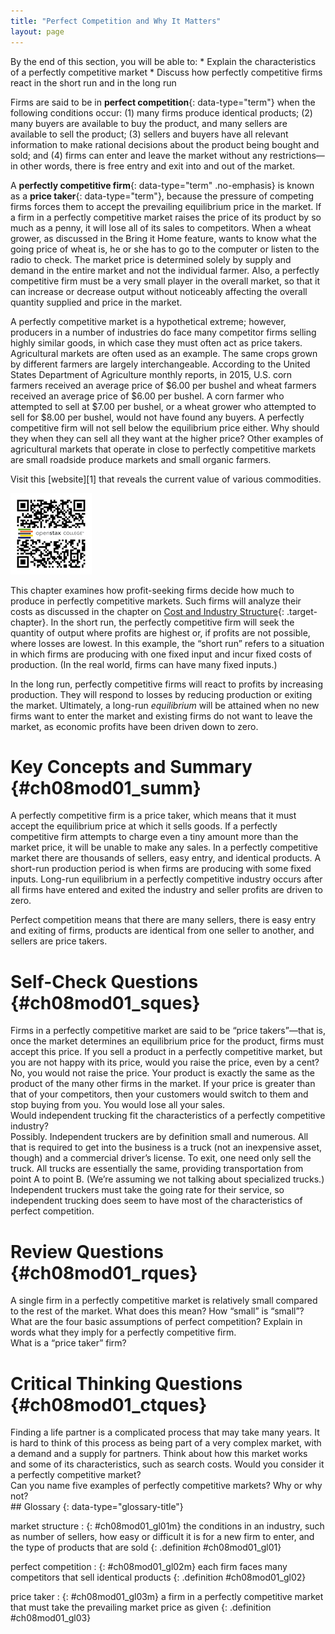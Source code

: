 ```yaml
---
title: "Perfect Competition and Why It Matters"
layout: page
---
```



<div data-type="abstract" markdown="1">
By the end of this section, you will be able to:
* Explain the characteristics of a perfectly competitive market
* Discuss how perfectly competitive firms react in the short run and in the long run

</div>

Firms are said to be in **perfect competition**{: data-type="term"} when the following conditions occur: (1) many firms produce identical products; (2) many buyers are available to buy the product, and many sellers are available to sell the product; (3) sellers and buyers have all relevant information to make rational decisions about the product being bought and sold; and (4) firms can enter and leave the market without any restrictions—in other words, there is free entry and exit into and out of the market.

A **perfectly competitive firm**{: data-type="term" .no-emphasis} is known as a **price taker**{: data-type="term"}, because the pressure of competing firms forces them to accept the prevailing equilibrium price in the market. If a firm in a perfectly competitive market raises the price of its product by so much as a penny, it will lose all of its sales to competitors. When a wheat grower, as discussed in the Bring it Home feature, wants to know what the going price of wheat is, he or she has to go to the computer or listen to the radio to check. The market price is determined solely by supply and demand in the entire market and not the individual farmer. Also, a perfectly competitive firm must be a very small player in the overall market, so that it can increase or decrease output without noticeably affecting the overall quantity supplied and price in the market.

A perfectly competitive market is a hypothetical extreme; however, producers in a number of industries do face many competitor firms selling highly similar goods, in which case they must often act as price takers. Agricultural markets are often used as an example. The same crops grown by different farmers are largely interchangeable. According to the United States Department of Agriculture monthly reports, in 2015, U.S. corn farmers received an average price of $6.00 per bushel and wheat farmers received an average price of $6.00 per bushel. A corn farmer who attempted to sell at $7.00 per bushel, or a wheat grower who attempted to sell for $8.00 per bushel, would not have found any buyers. A perfectly competitive firm will not sell below the equilibrium price either. Why should they when they can sell all they want at the higher price? Other examples of agricultural markets that operate in close to perfectly competitive markets are small roadside produce markets and small organic farmers.

<div data-type="note" data-has-label="true" id="ch08mod01_linkup01" class="note economics linkup" data-label="" markdown="1">
Visit this [website][1] that reveals the current value of various commodities.

<span data-type="media" id="ch08mod01_qr01" data-alt="QR Code representing a URL"> ![QR Code representing a URL](../resources/commodities00.png) </span>
</div>

This chapter examines how profit-seeking firms decide how much to produce in perfectly competitive markets. Such firms will analyze their costs as discussed in the chapter on [Cost and Industry Structure](/m48620){: .target-chapter}. In the short run, the perfectly competitive firm will seek the quantity of output where profits are highest or, if profits are not possible, where losses are lowest. In this example, the “short run” refers to a situation in which firms are producing with one fixed input and incur fixed costs of production. (In the real world, firms can have many fixed inputs.)

In the long run, perfectly competitive firms will react to profits by increasing production. They will respond to losses by reducing production or exiting the market. Ultimately, a long-run *equilibrium* will be attained when no new firms want to enter the market and existing firms do not want to leave the market, as economic profits have been driven down to zero.

# Key Concepts and Summary   {#ch08mod01_summ}

A perfectly competitive firm is a price taker, which means that it must accept the equilibrium price at which it sells goods. If a perfectly competitive firm attempts to charge even a tiny amount more than the market price, it will be unable to make any sales. In a perfectly competitive market there are thousands of sellers, easy entry, and identical products. A short-run production period is when firms are producing with some fixed inputs. Long-run equilibrium in a perfectly competitive industry occurs after all firms have entered and exited the industry and seller profits are driven to zero.

Perfect competition means that there are many sellers, there is easy entry and exiting of firms, products are identical from one seller to another, and sellers are price takers.

# Self-Check Questions   {#ch08mod01_sques}

<div data-type="exercise" class="exercise" id="ch08mod01_sques01">
<div data-type="problem" class="problem" id="ch08mod01_sques01p" markdown="1">
Firms in a perfectly competitive market are said to be “price takers”—that is, once the market determines an equilibrium price for the product, firms must accept this price. If you sell a product in a perfectly competitive market, but you are not happy with its price, would you raise the price, even by a cent?

</div>
<div data-type="solution" class="solution" id="ch08mod01_sques01s" markdown="1">
No, you would not raise the price. Your product is exactly the same as the product of the many other firms in the market. If your price is greater than that of your competitors, then your customers would switch to them and stop buying from you. You would lose all your sales.

</div>
</div>

<div data-type="exercise" class="exercise" id="ch08mod01_sques02">
<div data-type="problem" class="problem" id="ch08mod01_sques02p" markdown="1">
Would independent trucking fit the characteristics of a perfectly competitive industry?

</div>
<div data-type="solution" class="solution" id="ch08mod01_sques02s" markdown="1">
Possibly. Independent truckers are by definition small and numerous. All that is required to get into the business is a truck (not an inexpensive asset, though) and a commercial driver’s license. To exit, one need only sell the truck. All trucks are essentially the same, providing transportation from point A to point B. (We’re assuming we not talking about specialized trucks.) Independent truckers must take the going rate for their service, so independent trucking does seem to have most of the characteristics of perfect competition.

</div>
</div>

# Review Questions   {#ch08mod01_rques}

<div data-type="exercise" class="exercise" id="ch08mod01_rques01">
<div data-type="problem" class="problem" id="ch08mod01_rques01p" markdown="1">
A single firm in a perfectly competitive market is relatively small compared to the rest of the market. What does this mean? How “small” is “small”?

</div>
</div>

<div data-type="exercise" class="exercise" id="ch08mod01_rques02">
<div data-type="problem" class="problem" id="ch08mod01_rques02p" markdown="1">
What are the four basic assumptions of perfect competition? Explain in words what they imply for a perfectly competitive firm.

</div>
</div>

<div data-type="exercise" class="exercise" id="ch08mod01_rques03">
<div data-type="problem" class="problem" id="ch08mod01_rques03p" markdown="1">
What is a “price taker” firm?

</div>
</div>

# Critical Thinking Questions   {#ch08mod01_ctques}

<div data-type="exercise" class="exercise" id="ch08mod01_ctques01">
<div data-type="problem" class="problem" id="ch08mod01_ctques01p" markdown="1">
Finding a life partner is a complicated process that may take many years. It is hard to think of this process as being part of a very complex market, with a demand and a supply for partners. Think about how this market works and some of its characteristics, such as search costs. Would you consider it a perfectly competitive market?

</div>
</div>

<div data-type="exercise" class="exercise" id="ch08mod01_ctques02">
<div data-type="problem" class="problem" id="ch08mod01_ctques02p" markdown="1">
Can you name five examples of perfectly competitive markets? Why or why not?

</div>
</div>

<div data-type="glossary" markdown="1">
## Glossary
{: data-type="glossary-title"}

market structure
: {: #ch08mod01_gl01m} the conditions in an industry, such as number of sellers, how easy or difficult it is for a new firm to enter, and the type of products that are sold
{: .definition #ch08mod01_gl01}

perfect competition
: {: #ch08mod01_gl02m} each firm faces many competitors that sell identical products
{: .definition #ch08mod01_gl02}

price taker
: {: #ch08mod01_gl03m} a firm in a perfectly competitive market that must take the prevailing market price as given
{: .definition #ch08mod01_gl03}

</div>



[1]: http://openstaxcollege.org/l/commodities

